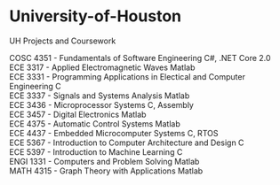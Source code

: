 # University-of-Houston

UH Projects and Coursework



COSC 4351 - Fundamentals of Software Engineering 	C#, .NET Core 2.0  
ECE 3317 - Applied Electromagnetic Waves 		Matlab  
ECE 3331 - Programming Applications in Electical and Computer Engineering	C  
ECE 3337 - Signals and Systems Analysis			Matlab  
ECE 3436 - Microprocessor Systems			C, Assembly  
ECE 3457 - Digital Electronics				Matlab  
ECE 4375 - Automatic Control Systems 			Matlab  
ECE 4437 - Embedded Microcomputer Systems		C, RTOS  
ECE 5367 - Introduction to Computer Architecture and Design	C  
ECE 5397 - Introduction to Machine Learning		C  
ENGI 1331 - Computers and Problem Solving		Matlab  
MATH 4315 - Graph Theory with Applications		Matlab  
